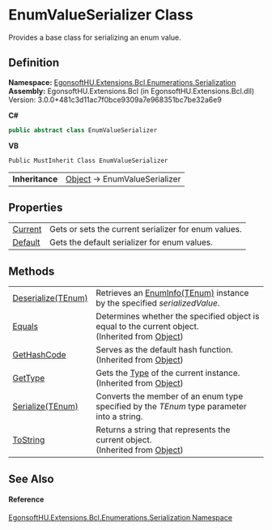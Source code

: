 # EnumValueSerializer Class


Provides a base class for serializing an enum value.



## Definition
**Namespace:** <a href="N_EgonsoftHU_Extensions_Bcl_Enumerations_Serialization.md">EgonsoftHU.Extensions.Bcl.Enumerations.Serialization</a>  
**Assembly:** EgonsoftHU.Extensions.Bcl (in EgonsoftHU.Extensions.Bcl.dll) Version: 3.0.0+481c3d11ac7f0bce9309a7e968351bc7be32a6e9

**C#**
``` C#
public abstract class EnumValueSerializer
```
**VB**
``` VB
Public MustInherit Class EnumValueSerializer
```

<table><tr><td><strong>Inheritance</strong></td><td><a href="https://learn.microsoft.com/dotnet/api/system.object" target="_blank" rel="noopener noreferrer">Object</a>  →  EnumValueSerializer</td></tr>
</table>



## Properties
<table>
<tr>
<td><a href="P_EgonsoftHU_Extensions_Bcl_Enumerations_Serialization_EnumValueSerializer_Current.md">Current</a></td>
<td>Gets or sets the current serializer for enum values.</td></tr>
<tr>
<td><a href="P_EgonsoftHU_Extensions_Bcl_Enumerations_Serialization_EnumValueSerializer_Default.md">Default</a></td>
<td>Gets the default serializer for enum values.</td></tr>
</table>

## Methods
<table>
<tr>
<td><a href="M_EgonsoftHU_Extensions_Bcl_Enumerations_Serialization_EnumValueSerializer_Deserialize__1.md">Deserialize(TEnum)</a></td>
<td>Retrieves an <a href="T_EgonsoftHU_Extensions_Bcl_Enumerations_EnumInfo_1.md">EnumInfo(TEnum)</a> instance by the specified <em>serializedValue</em>.</td></tr>
<tr>
<td><a href="https://learn.microsoft.com/dotnet/api/system.object.equals#system-object-equals(system-object)" target="_blank" rel="noopener noreferrer">Equals</a></td>
<td>Determines whether the specified object is equal to the current object.<br />(Inherited from <a href="https://learn.microsoft.com/dotnet/api/system.object" target="_blank" rel="noopener noreferrer">Object</a>)</td></tr>
<tr>
<td><a href="https://learn.microsoft.com/dotnet/api/system.object.gethashcode" target="_blank" rel="noopener noreferrer">GetHashCode</a></td>
<td>Serves as the default hash function.<br />(Inherited from <a href="https://learn.microsoft.com/dotnet/api/system.object" target="_blank" rel="noopener noreferrer">Object</a>)</td></tr>
<tr>
<td><a href="https://learn.microsoft.com/dotnet/api/system.object.gettype" target="_blank" rel="noopener noreferrer">GetType</a></td>
<td>Gets the <a href="https://learn.microsoft.com/dotnet/api/system.type" target="_blank" rel="noopener noreferrer">Type</a> of the current instance.<br />(Inherited from <a href="https://learn.microsoft.com/dotnet/api/system.object" target="_blank" rel="noopener noreferrer">Object</a>)</td></tr>
<tr>
<td><a href="M_EgonsoftHU_Extensions_Bcl_Enumerations_Serialization_EnumValueSerializer_Serialize__1.md">Serialize(TEnum)</a></td>
<td>Converts the member of an enum type specified by the <em>TEnum</em> type parameter into a string.</td></tr>
<tr>
<td><a href="https://learn.microsoft.com/dotnet/api/system.object.tostring" target="_blank" rel="noopener noreferrer">ToString</a></td>
<td>Returns a string that represents the current object.<br />(Inherited from <a href="https://learn.microsoft.com/dotnet/api/system.object" target="_blank" rel="noopener noreferrer">Object</a>)</td></tr>
</table>

## See Also


#### Reference
<a href="N_EgonsoftHU_Extensions_Bcl_Enumerations_Serialization.md">EgonsoftHU.Extensions.Bcl.Enumerations.Serialization Namespace</a>  
